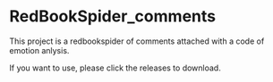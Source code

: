 # RedBookSpider_comments


This project is a redbookspider of comments attached with a code of emotion anlysis.

If you want to use, please click the releases to download.
